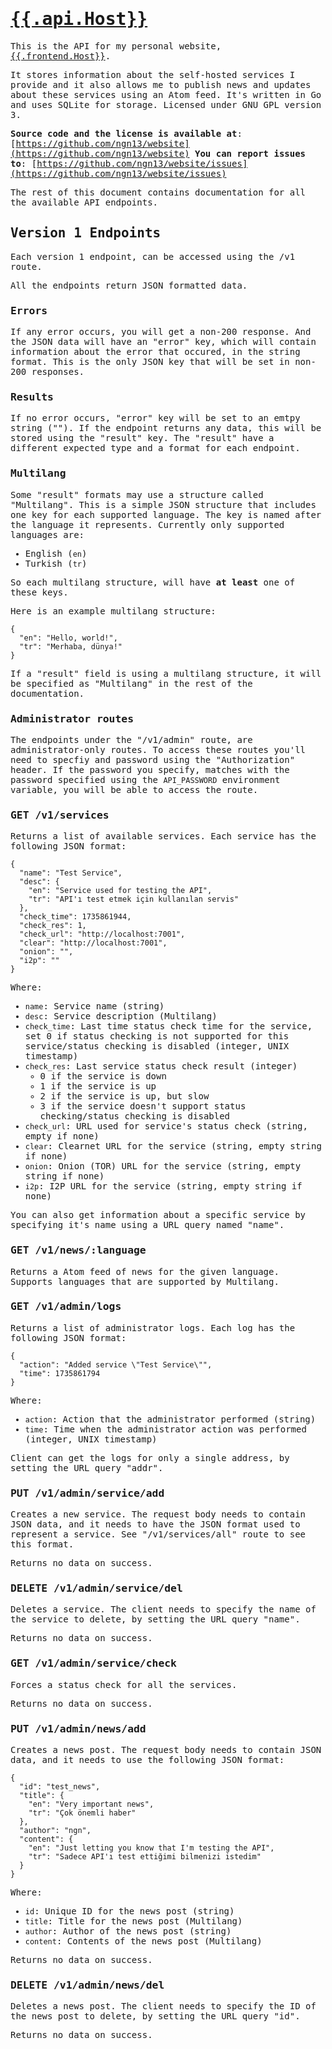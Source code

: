 <!-- This is the markdown file that will be served by the index route -->

<style>
* {
    font-family: monospace;
}
</style>

# [{{.api.Host}}]({{.api.String}})
This is the API for my personal website, [{{.frontend.Host}}]({{.frontend.String}}).

It stores information about the self-hosted services I provide and it also allows me
to publish news and updates about these services using an Atom feed. It's written in
Go and uses SQLite for storage. Licensed under GNU GPL version 3.

**Source code and the license is available at**: [https://github.com/ngn13/website](https://github.com/ngn13/website)
**You can report issues to**: [https://github.com/ngn13/website/issues](https://github.com/ngn13/website/issues)

The rest of this document contains documentation for all the available API endpoints.

## Version 1 Endpoints
Each version 1 endpoint, can be accessed using the /v1 route.

All the endpoints return JSON formatted data.

### Errors
If any error occurs, you will get a non-200 response. And the JSON data will have an
"error" key, which will contain information about the error that occured, in the
string format. This is the only JSON key that will be set in non-200 responses.

### Results
If no error occurs, "error" key will be set to an emtpy string (""). If the endpoint
returns any data, this will be stored using the "result" key. The "result" have a
different expected type and a format for each endpoint.

### Multilang
Some "result" formats may use a structure called "Multilang". This is a simple JSON
structure that includes one key for each supported language. The key is named after
the language it represents. Currently only supported languages are:
- English (`en`)
- Turkish (`tr`)

So each multilang structure, will have **at least** one of these keys.

Here is an example multilang structure:
```
{
  "en": "Hello, world!",
  "tr": "Merhaba, dünya!"
}
```
If a "result" field is using a multilang structure, it will be specified as "Multilang"
in the rest of the documentation.

### Administrator routes
The endpoints under the "/v1/admin" route, are administrator-only routes. To access
these routes you'll need to specfiy and password using the "Authorization" header.
If the password you specify, matches with the password specified using the
`API_PASSWORD` environment variable, you will be able to access the route.

### GET /v1/services
Returns a list of available services. Each service has the following JSON format:
```
{
  "name": "Test Service",
  "desc": {
    "en": "Service used for testing the API",
    "tr": "API'ı test etmek için kullanılan servis"
  },
  "check_time": 1735861944,
  "check_res": 1,
  "check_url": "http://localhost:7001",
  "clear": "http://localhost:7001",
  "onion": "",
  "i2p": ""
}
```
Where:
- `name`: Service name (string)
- `desc`: Service description (Multilang)
- `check_time`: Last time status check time for the service, set 0 if status checking is
not supported for this service/status checking is disabled (integer, UNIX timestamp)
- `check_res`: Last service status check result (integer)
  * 0 if the service is down
  * 1 if the service is up
  * 2 if the service is up, but slow
  * 3 if the service doesn't support status checking/status checking is disabled
- `check_url`: URL used for service's status check (string, empty if none)
- `clear`: Clearnet URL for the service (string, empty string if none)
- `onion`: Onion (TOR) URL for the service (string, empty string if none)
- `i2p`: I2P URL for the service (string, empty string if none)

You can also get information about a specific service by specifying it's name using
a URL query named "name".

### GET /v1/news/:language
Returns a Atom feed of news for the given language. Supports languages that are supported
by Multilang.

### GET /v1/admin/logs
Returns a list of administrator logs. Each log has the following JSON format:
```
{
  "action": "Added service \"Test Service\"",
  "time": 1735861794
}
```
Where:
- `action`: Action that the administrator performed (string)
- `time`: Time when the administrator action was performed (integer, UNIX timestamp)

Client can get the logs for only a single address, by setting the URL query "addr".

### PUT /v1/admin/service/add
Creates a new service. The request body needs to contain JSON data, and it needs to
have the JSON format used to represent a service. See "/v1/services/all" route to
see this format.

Returns no data on success.

### DELETE /v1/admin/service/del
Deletes a service. The client needs to specify the name of the service to delete, by
setting the URL query "name".

Returns no data on success.

### GET /v1/admin/service/check
Forces a status check for all the services.

Returns no data on success.

### PUT /v1/admin/news/add
Creates a news post. The request body needs to contain JSON data, and it needs
to use the following JSON format:
```
{
  "id": "test_news",
  "title": {
    "en": "Very important news",
    "tr": "Çok önemli haber"
  },
  "author": "ngn",
  "content": {
    "en": "Just letting you know that I'm testing the API",
    "tr": "Sadece API'ı test ettiğimi bilmenizi istedim"
  }
}
```
Where:
- `id`: Unique ID for the news post (string)
- `title`: Title for the news post (Multilang)
- `author`: Author of the news post (string)
- `content`: Contents of the news post (Multilang)

Returns no data on success.

### DELETE /v1/admin/news/del
Deletes a news post. The client needs to specify the ID of the news post to delete,
by setting the URL query "id".

Returns no data on success.
